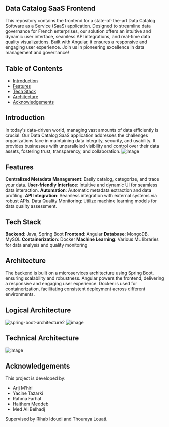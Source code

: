 ## Data Catalog SaaS Frontend

This repository contains the frontend for a state-of-the-art Data Catalog Software as a Service (SaaS) application. Designed to streamline data governance for French enterprises, our solution offers an intuitive and dynamic user interface, seamless API integrations, and real-time data quality visualizations. Built with Angular, it ensures a responsive and engaging user experience. Join us in pioneering excellence in data management and governance!

## Table of Contents
- [Introduction](#introduction)
- [Features](#features)
- [Tech Stack](#tech-stack)
- [Architecture](#architecture)
- [Acknowledgements](#acknowledgements)
## Introduction
In today's data-driven world, managing vast amounts of data efficiently is crucial. Our Data Catalog SaaS application addresses the challenges organizations face in maintaining data integrity, security, and usability. It provides businesses with unparalleled visibility and control over their data assets, fostering trust, transparency, and collaboration.
![image](https://github.com/user-attachments/assets/d785d765-b231-4ec7-a42a-8757585e7a2d)


##  Features
**Centralized Metadata Management**: Easily catalog, categorize, and trace your data.
**User-friendly Interface**: Intuitive and dynamic UI for seamless data interaction.
**Automation**: Automatic metadata extraction and data profiling.
**API Integration**: Seamless integration with external systems via robust APIs.
Data Quality Monitoring: Utilize machine learning models for data quality assessment.

## Tech Stack
**Backend**: Java, Spring Boot
**Frontend**: Angular
**Database**: MongoDB, MySQL
**Containerization**: Docker
**Machine Learning**: Various ML libraries for data analysis and quality monitoring
## Architecture
The backend is built on a microservices architecture using Spring Boot, ensuring scalability and robustness. Angular powers the frontend, delivering a responsive and engaging user experience. Docker is used for containerization, facilitating consistent deployment across different environments.

## Logical Architecture
![spring-boot-architecture2](https://github.com/user-attachments/assets/2d8b8e4a-2c34-4703-b014-3a655cec1cfd)
![image](https://github.com/user-attachments/assets/f08fb98f-58d2-4143-8c88-9702d1355823)

## Technical Architecture
![image](https://github.com/user-attachments/assets/b83e4109-0eab-40e1-afe1-cdd3ff23d2e6)

## Acknowledgements
This project is developed by:

- Arij M’hiri
- Yacine Tazarki
- Rahma Farhat
- Haithem Meddeb
- Med Ali Belhadj
  
Supervised by Rihab Idoudi and Thouraya Louati.





